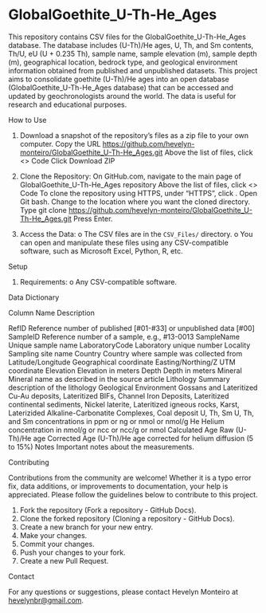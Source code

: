 # GlobalGoethite_U-Th-He_Ages
This repository contains CSV files for the GlobalGoethite_U-Th-He_Ages database. The database includes (U-Th)/He ages, U, Th, and Sm contents, Th/U, eU (U + 0.235 Th), sample name, sample elevation (m), sample depth (m), geographical location, bedrock type, and geological environment information obtained from published and unpublished datasets. This project aims to consolidate goethite (U-Th)/He ages into an open database (GlobalGoethite_U-Th-He_Ages database) that can be accessed and updated by geochronologists around the world. The data is useful for research and educational purposes.

How to Use

1.	Download a snapshot of the repository’s files as a zip file to your own computer. 
Copy the URL https://github.com/hevelyn-monteiro/GlobalGoethite_U-Th-He_Ages.git
Above the list of files, click <> Code
Click Download ZIP

2.	Clone the Repository:
On GitHub.com, navigate to the main page of GlobalGoethite_U-Th-He_Ages repository
Above the list of files, click <> Code
To clone the repository using HTTPS, under “HTTPS”, click   .
Open Git bash.
Change to the location where you want the cloned directory.
Type git clone https://github.com/hevelyn-monteiro/GlobalGoethite_U-Th-He_Ages.git
Press Enter.

3.	Access the Data:
o	The CSV files are in the `CSV_Files/` directory.
o	You can open and manipulate these files using any CSV-compatible software, such as Microsoft Excel, Python, R, etc.

Setup
1.	Requirements:
o	Any CSV-compatible software.

Data Dictionary

Column Name	Description

RefID	Reference number of published [#01-#33] or unpublished data [#00]
SampleID	Reference number of a sample, e.g., #13-0013
SampleName	Unique sample name
LaboratoryCode	Laboratory unique number
Locality	Sampling site name
Country	Country where sample was collected from
Latitude/Longitude	Geographical coordinate
Easting/Northing/Z	UTM coordinate
Elevation	Elevation in meters
Depth	Depth in meters
Mineral	Mineral name as described in the source article
Lithology	Summary description of the lithology
Geological Environment	Gossans and Lateritized Cu-Au deposits, Lateritized BIFs, Channel Iron Deposits, Lateritized continental sediments, Nickel laterite, Lateritized igneous rocks, Karst, Laterizided Alkaline-Carbonatite Complexes, Coal deposit
U, Th, Sm	U, Th, and Sm concentrations in ppm or ng or nmol or nmol/g
He	Helium concentration in nmol/g or ncc or ncc/g or nmol
Calculated Age	Raw (U-Th)/He age
Corrected Age	(U-Th)/He age corrected for helium diffusion (5 to 15%)
Notes	Important notes about the measurements.
	

Contributing

Contributions from the community are welcome! Whether it is a typo error fix, data additions, or improvements to documentation, your help is appreciated. Please follow the guidelines below to contribute to this project.

1.	Fork the repository (Fork a repository - GitHub Docs).
2.	Clone the forked repository (Cloning a repository - GitHub Docs).
3.	Create a new branch for your new entry.
4.	Make your changes.
5.	Commit your changes.
6.	Push your changes to your fork.
7.	Create a new Pull Request.

Contact

For any questions or suggestions, please contact Hevelyn Monteiro at hevelynbr@gmail.com.

